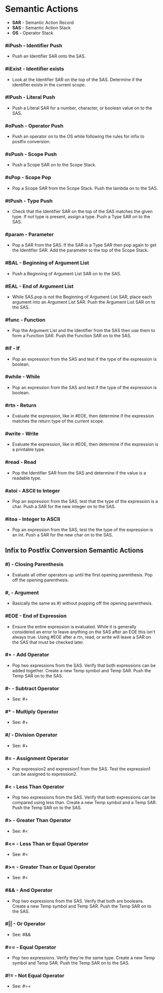 # Semantic Actions

  * **SAR** - Semantic Action Record
  * **SAS** - Semantic Action Stack
  * **OS** - Operator Stack

### #iPush - Identifier Push

  * Push an Identifier SAR onto the SAS.

### #iExist - Identifier exists

  * Look at the Identifier SAR on the top of the SAS. Determine if the identifier exists in the current scope.

### #lPush - Literal Push

  * Push a Literal SAR for a number, character, or boolean value on to the SAS.

### #oPush - Operator Push

  * Push an operator on to the OS while following the rules for infix to postfix conversion.

### #sPush - Scope Push

  * Push a Scope SAR on to the Scope Stack.

### #sPop - Scope Pop

  * Pop a Scope SAR from the Scope Stack. Push the lambda on to the SAS.

### #tPush - Type Push

  * Check that the Identifier SAR on the top of the SAS matches the given type. If not type is present, assign a type. Push a Type SAR on to the SAS.

### #param - Parameter

  * Pop a SAR from the SAS. If the SAR is a Type SAR then pop again to get the Identifier SAR. Add the parameter to the top of the Scope Stack.

### #BAL - Beginning of Argument List

  * Push a Beginning of Argument List SAR on to the SAS.

### #EAL - End of Argument List

  * While SAS.pop is not the Beginning of Argument List SAR, place each argument into an Argument List SAR. Push the Argument List SAR on to the SAS.

### #func - Function

  * Pop the Argument List and the Identifier from the SAS then use them to form a Function SAR. Push the Function SAR on to the SAS.

### #if - If

  * Pop an expression from the SAS and test if the type of the expression is boolean.

### #while - While

  * Pop an expression from the SAS and test if the type of the expression is boolean.

### #rtn - Return

  * Evaluate the expression, like in #EOE, then determine if the expression matches the return type of the current scope.

### #write - Write

  * Evaluate the expression, like in #EOE, then determine if the expression is a printable type.

### #read - Read

  * Pop the Identifier SAR from the SAS and determine if the value is a readable type.

### #atoi - ASCII to Integer

  * Pop an expression from the SAS, test that the type of the expression is a char. Push a SAR for the new integer on to the SAS.

### #itoa - Integer to ASCII

  * Pop an expression from the SAS, test the the type of the expression is an int. Push a SAR for the new char on to the SAS.

## Infix to Postfix Conversion Semantic Actions

### #) - Closing Parenthesis

  * Evaluate all other operators up until the first opening parenthesis. Pop off the opening parenthesis.

### #, - Argument

  * Basically the same as #) without popping off the opening parenthesis.

### #EOE - End of Expression

  * Ensure the entire expression is evaluated. While it is generally considered an error to leave anything on the SAS after an EOE this isn't always true. Using #EOE after a rtn, read, or write will leave a SAR on the SAS that must be checked later.

### #+ - Add Operator

  * Pop two expressions from the SAS. Verify that both expressions can be added together. Create a new Temp symbol and Temp SAR. Push the Temp SAR on to the SAS.

### #- - Subtract Operator

  * See: #+

### #* - Multiply Operator

  * See: #+

### #/ - Division Operator

  * See: #+

### #= - Assignment Operator

  * Pop expression2 and expression1 from the SAS. Test the expression1 can be assigned to expression2.

### #< - Less Than Operator

  * Pop two expressions from the SAS. Verify that both expressions can be compared using less than. Create a new Temp symbol and a Temp SAR. Push the Temp SAR on to the SAS.

### #> - Greater Than Operator

  * See: #<

### #<= - Less Than or Equal Operator

  * See: #<

### #>= - Greater Than or Equal Operator

  * See: #<

### #&& - And Operator

  * Pop two expressions from the SAS. Verify that both are booleans. Create a new Temp symbol and Temp SAR. Push the Temp SAR on to the SAS.

### #|| - Or Operator

  * See: #&&

### #== - Equal Operator

  * Pop two expressions. Verify they're the same type. Create a new Temp symbol and Temp SAR. Push the Temp SAR on to the SAS.

### #!= - Not Equal Operator

  * See: #==
